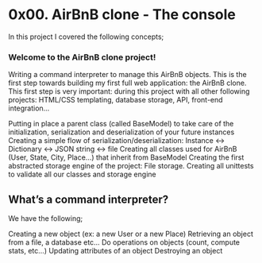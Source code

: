 # 0x00. AirBnB clone - The console

In this project I covered the following concepts;

### Welcome to the AirBnB clone project!


Writing a command interpreter to manage this AirBnB objects.
This is the first step towards building my first full web application: the AirBnB clone. This first step is very important: during this project with all other following projects: HTML/CSS templating, database storage, API, front-end integration…


Putting in place a parent class (called BaseModel) to take care of the initialization, serialization and deserialization of your future instances
Creating a simple flow of serialization/deserialization: Instance <-> Dictionary <-> JSON string <-> file
Creating all classes used for AirBnB (User, State, City, Place…) that inherit from BaseModel
Creating the first abstracted storage engine of the project: File storage.
Creating all unittests to validate all our classes and storage engine

## What’s a command interpreter?

We have the following;

Creating a new object (ex: a new User or a new Place)
Retrieving an object from a file, a database etc…
Do operations on objects (count, compute stats, etc…)
Updating attributes of an object
Destroying an object